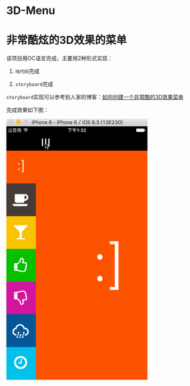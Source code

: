 # 3D-Menu
非常酷炫的3D效果的菜单
====
该项目用OC语言完成，主要用2种形式实现：

1. `纯代码`完成

2. `storyboard`完成

`storyboard`实现可以参考别人家的博客：[如何创建一个非常酷的3D效果菜单](http://www.jianshu.com/p/a7f5cab17395)

完成效果如下图：

![](https://github.com/karenkaren/3D-Menu/raw/master/GIF/3D.gif)
